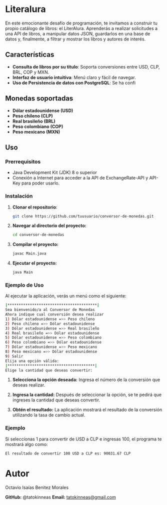 # Literalura
En este emocionante desafío de programación, te invitamos a construir tu propio catálogo de libros: el LiterAlura. Aprenderás a realizar solicitudes a una API de libros, a manipular datos JSON, guardarlos en una base de datos y, finalmente, a filtrar y mostrar los libros y autores de interés.

## Características

- **Consulta de libros por su titulo**: Soporta conversiones entre USD, CLP, BRL, COP y MXN.
- **Interfaz de usuario intuitiva**: Menú claro y fácil de navegar.
- **Uso de Persistencia de datos con PostgreSQL**: Se ha confi

## Monedas soportadas

- **Dólar estadounidense (USD)**
- **Peso chileno (CLP)**
- **Real brasileño (BRL)**
- **Peso colombiano (COP)**
- **Peso mexicano (MXN)**

## Uso

### Prerrequisitos

- Java Development Kit (JDK) 8 o superior
- Conexión a Internet para acceder a la API de ExchangeRate-API y API-Key para poder usarlo.

### Instalación

1. **Clonar el repositorio**:
   ```sh
   git clone https://github.com/tuusuario/conversor-de-monedas.git
   ```

2. **Navegar al directorio del proyecto:**
   ```sh
   cd conversor-de-monedas
   ```
3. **Compilar el proyecto:**
   ```sh
   javac Main.java
   ```
4. **Ejecutar el proyecto:**
   ```sh
   java Main
   ```
### Ejemplo de Uso
Al ejecutar la aplicación, verás un menú como el siguiente:

   ```sh
  |****************************************| 
  Sea bienvenido/a al Conversor de Monedas 
  Ahora indique cual conversión desea realizar 
  1) Dólar estadounidense =>> Peso chileno 
  2) Peso chileno =>> Dólar estadounidense 
  3) Dólar estadounidense =>> Real brasileño 
  4) Real brasileño =>> Dólar estadounidense 
  5) Dólar estadounidense =>> Peso colombiano 
  6) Peso colombiano =>> Dólar estadounidense 
  7) Dólar estadounidense =>> Peso mexicano 
  8) Peso mexicano =>> Dólar estadounidense 
  9) Salir 
   Elija una opción válida:
  |***************************************|
   Elige la cantidad que deseas convertir: 
  ```

1. **Selecciona la opción deseada:** Ingresa el número de la conversión que deseas realizar.

2. **Ingresa la cantidad:** Después de seleccionar la opción, se te pedirá que ingreses la cantidad que deseas convertir.

3. **Obtén el resultado:** La aplicación mostrará el resultado de la conversión utilizando la tasa de cambio actual.

### Ejemplo
Si seleccionas 1 para convertir de USD a CLP e ingresas 100, el programa te mostrará algo como:
```sh
El resultado de convertir 100 USD a CLP es: 90031.67 CLP
```

# Autor
Octavio Isaías Benitez Morales

**GitHub:** @tatokinneas
**Email:** tatokinneas@gmail.com

